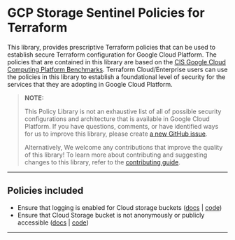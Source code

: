 # GCP Storage Sentinel Policies for Terraform
This library, provides prescriptive Terraform policies that can be used to establish secure Terraform configuration for Google Cloud Platform. The policies that are contained in this library are based on the [CIS Google Cloud Computing Platform Benchmarks](https://www.cisecurity.org/benchmark/google_cloud_computing_platform). Terraform Cloud/Enterprise users can use the policies in this library to establish a foundational level of security for the services that they are adopting in Google Cloud Platform.

> **NOTE:**
>
> This Policy Library is not an exhaustive list of all of possible security configurations and architecture that is available in Google Cloud Platform. If you have questions, comments, or have identified ways for us to improve this library, please create [a new GitHub issue](https://github.com/hashicorp/policy-library-gcp-storage-terraform/issues/new/choose).
>
> Alternatively, We welcome any contributions that improve the quality of this library! To learn more about contributing and suggesting changes to this library, refer to the [contributing guide](https://github.com/hashicorp/policy-library-gcp-storage-terraform/blob/main/CONTRIBUTING.md).

---
## Policies included

-  Ensure that logging is enabled for Cloud storage buckets ([docs](https://github.com/hashicorp/policy-library-gcp-storage-terraform-policies/blob/main/docs/policies/bucket-logging-is-enabled.md) | [code](https://github.com/hashicorp/policy-library-gcp-storage-terraform-policies/blob/main/policies/bucket-logging-is-enabled/bucket-logging-is-enabled.sentinel))
-  Ensure that Cloud Storage bucket is not anonymously or publicly accessible ([docs](https://github.com/hashicorp/policy-library-gcp-storage-terraform-policies/blob/main/docs/policies/deny-anonymous-or-public-bucket-access.md) | [code](https://github.com/hashicorp/policy-library-gcp-storage-terraform-policies/blob/main/policies/deny-anonymous-or-public-bucket-access/deny-anonymous-or-public-bucket-access.sentinel))

---
